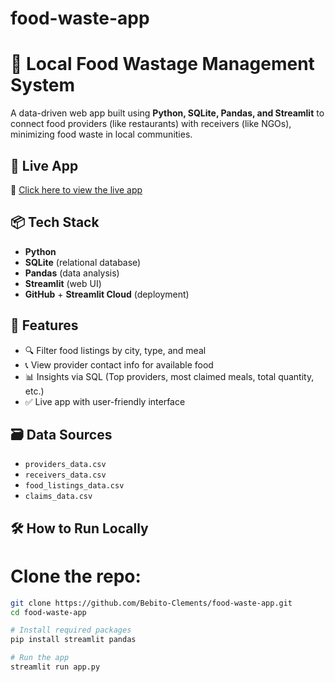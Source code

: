 # food-waste-app
# 🍱 Local Food Wastage Management System

A data-driven web app built using **Python, SQLite, Pandas, and Streamlit** to connect food providers (like restaurants) with receivers (like NGOs), minimizing food waste in local communities.

## 🚀 Live App

🔗 [Click here to view the live app](https://your-deployed-link.streamlit.app)

## 📦 Tech Stack

- **Python**
- **SQLite** (relational database)
- **Pandas** (data analysis)
- **Streamlit** (web UI)
- **GitHub** + **Streamlit Cloud** (deployment)

## 🧠 Features

- 🔍 Filter food listings by city, type, and meal
- 📞 View provider contact info for available food
- 📊 Insights via SQL (Top providers, most claimed meals, total quantity, etc.)
- ✅ Live app with user-friendly interface

## 🗃️ Data Sources

- `providers_data.csv`
- `receivers_data.csv`
- `food_listings_data.csv`
- `claims_data.csv`

## 🛠 How to Run Locally

# Clone the repo:
   ```bash
   git clone https://github.com/Bebito-Clements/food-waste-app.git
   cd food-waste-app
   
# Install required packages
pip install streamlit pandas

# Run the app
streamlit run app.py
